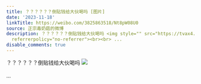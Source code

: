 ```yaml
---
title: ？？？？？？倒贴钱给大伙喝吗 [图片]
date: '2023-11-18'
linkTitle: https://weibo.com/3825863518/Nt8pW08U0
source: 正宗毒奶菇的微博
description: ？？？？？？倒贴钱给大伙喝吗 <img style="" src="https://tvax4.sinaimg.cn/large/e40a0b5ely1hjz992q570j20zo2561j7.jpg"
  referrerpolicy="no-referrer"><br><br> ...
disable_comments: true
---
```

？？？？？？倒贴钱给大伙喝吗 <img style="" src="https://tvax4.sinaimg.cn/large/e40a0b5ely1hjz992q570j20zo2561j7.jpg" referrerpolicy="no-referrer"><br><br> ...